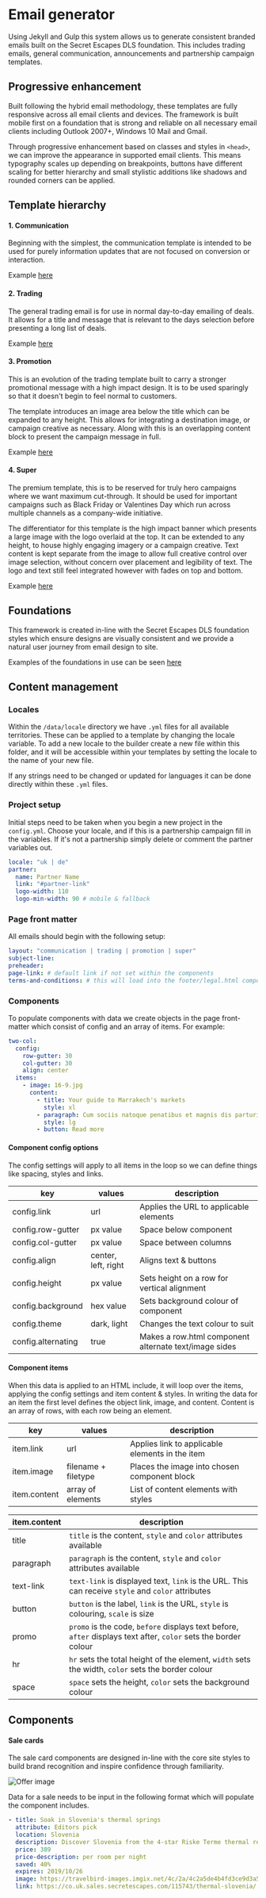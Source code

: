 # Email generator

Using Jekyll and Gulp this system allows us to generate consistent branded emails built on the Secret Escapes DLS foundation. This includes trading emails, general communication, announcements and partnership campaign templates.




## Progressive enhancement
Built following the hybrid email methodology, these templates are fully responsive across all email clients and devices. The framework is built mobile first on a foundation that is strong and reliable on all necessary email clients including Outlook 2007+, Windows 10 Mail and Gmail.

Through progressive enhancement based on classes and styles in `<head>`, we can improve the appearance in supported email clients. This means typography scales up depending on breakpoints, buttons have different scaling for better hierarchy and small stylistic additions like shadows and rounded corners can be applied.




## Template hierarchy

#### 1. Communication
Beginning with the simplest, the communication template is intended to be used for purely information updates that are not focused on conversion or interaction.

Example [here](http://m-stg.secretescapes.com/uk/templates/email-2020/communication.html)


#### 2. Trading
The general trading email is for use in normal day-to-day emailing of deals. It allows for a title and message that is relevant to the days selection before presenting a long list of deals.

Example [here](http://m-stg.secretescapes.com/uk/templates/email-2020/trading.html)


#### 3. Promotion
This is an evolution of the trading template built to carry a stronger promotional message with a high impact design. It is to be used sparingly so that it doesn't begin to feel normal to customers.

The template introduces an image area below the title which can be expanded to any height. This allows for integrating a destination image, or campaign creative as necessary. Along with this is an overlapping content block to present the campaign message in full.

Example [here](http://m-stg.secretescapes.com/uk/templates/email-2020/promotion.html)


#### 4. Super
The premium template, this is to be reserved for truly hero campaigns where we want maximum cut-through. It should be used for important campaigns such as Black Friday or Valentines Day which run across multiple channels as a company-wide initiative.

The differentiator for this template is the high impact banner which presents a large image with the logo overlaid at the top. It can be extended to any height, to house highly engaging imagery or a campaign creative. Text content is kept separate from the image to allow full creative control over image selection, without concern over placement and legibility of text. The logo and text still feel integrated however with fades on top and bottom.

Example [here](http://m-stg.secretescapes.com/uk/templates/email-2020/super.html)




## Foundations

This framework is created in-line with the Secret Escapes DLS foundation styles which ensure designs are visually consistent and we provide a natural user journey from email design to site.

Examples of the foundations in use can be seen [here](http://m-stg.secretescapes.com/uk/templates/email-2020/)




## Content management

### Locales
Within the `/data/locale` directory we have `.yml` files for all available territories. These can be applied to a template by changing the locale variable. To add a new locale to the builder create a new file within this folder, and it will be accessible within your templates by setting the locale to the name of your new file.

If any strings need to be changed or updated for languages it can be done directly within these `.yml` files.

### Project setup
Initial steps need to be taken when you begin a new project in the `config.yml`. Choose your locale, and if this is a partnership campaign fill in the variables. If it's not a partnership simply delete or comment the partner variables out.

```yaml
locale: "uk | de"
partner:
  name: Partner Name
  link: "#partner-link"
  logo-width: 110
  logo-min-width: 90 # mobile & fallback
```

### Page front matter
All emails should begin with the following setup:

```yaml
layout: "communication | trading | promotion | super"
subject-line:
preheader:
page-link: # default link if not set within the components
terms-and-conditions: # this will load into the footer/legal.html component
```

### Components
To populate components with data we create objects in the page front-matter which consist of config and an array of items. For example:

```yaml
two-col:
  config:
    row-gutter: 30
    col-gutter: 30
    align: center
  items:
    - image: 16-9.jpg
      content:
        - title: Your guide to Marrakech's markets
          style: xl
        - paragraph: Cum sociis natoque penatibus et magnis dis parturient montes.
          style: lg
        - button: Read more
```

#### Component config options
The config settings will apply to all items in the loop so we can define things like spacing, styles and links.

| key | values | description |
| --- | --- | ---
| config.link | url | Applies the URL to applicable elements |
| config.row-gutter | px value | Space below component |
| config.col-gutter | px value | Space between columns |
| config.align | center, left, right | Aligns text & buttons |
| config.height | px value | Sets height on a row for vertical alignment |
| config.background | hex value | Sets background colour of component |
| config.theme | dark, light | Changes the text colour to suit |
| config.alternating | true | Makes a row.html component alternate text/image sides |

#### Component items
When this data is applied to an HTML include, it will loop over the items, applying the config settings and item content & styles. In writing the data for an item the first level defines the object link, image, and content. Content is an array of rows, with each row being an element.

| key | values | description |
| --- | --- | ---
| item.link | url | Applies link to applicable elements in the item |
| item.image | filename + filetype | Places the image into chosen component block |
| item.content | array of elements | List of content elements with styles |

| item.content | description |
| - | -
| title | `title` is the content, `style` and `color` attributes available |
| paragraph | `paragraph` is the content, `style` and `color` attributes available |
| text-link | `text-link` is displayed text, `link` is the URL. This can receive `style` and `color` attributes |
| button | `button` is the label, `link` is the URL, `style` is colouring, `scale` is size |
| promo | `promo` is the code, `before` displays text before, `after` displays text after, `color` sets the border colour |
| hr | `hr` sets the total height of the element, `width` sets the width, `color` sets the border colour |
| space | `space` sets the height, `color` sets the background colour |



## Components

#### Sale cards
The sale card components are designed in-line with the core site styles to build brand recognition and inspire confidence through familiarity.

![Offer image](http://m-stg.secretescapes.com/uk/templates/email-2020/example-images/offer.jpg)

Data for a sale needs to be input in the following format which will populate the component includes.
```yaml
- title: Soak in Slovenia's thermal springs
  attribute: Editors pick
  location: Slovenia
  description: Discover Slovenia from the 4-star Riske Terme thermal resort. Incl. half board, car rental, luxury spa entry, thermal baths & return flights!
  price: 389
  price-description: per room per night
  saved: 40%
  expires: 2019/10/26
  image: https://travelbird-images.imgix.net/4c/2a/4c2a5de4b4fd3ce9d3a5b23840afb7aa?auto=compress%2Cformat&crop=faces%2Cedges%2Ccenter&dpr=2&fit=crop&h=700&w=1050
  link: https://co.uk.sales.secretescapes.com/115743/thermal-slovenia/
```

